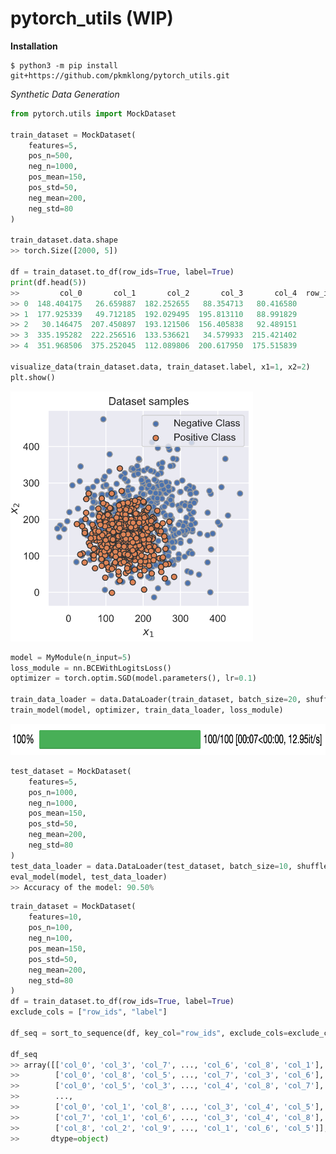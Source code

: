 # pytorch_utils (WIP)

<b>Installation</b>

    $ python3 -m pip install git+https://github.com/pkmklong/pytorch_utils.git
 
<i>Synthetic Data Generation</i>

```python
from pytorch.utils import MockDataset

train_dataset = MockDataset(
    features=5,
    pos_n=500,
    neg_n=1000,
    pos_mean=150,
    pos_std=50,
    neg_mean=200,
    neg_std=80
)

train_dataset.data.shape
>> torch.Size([2000, 5])

df = train_dataset.to_df(row_ids=True, label=True)
print(df.head(5))
>>         col_0       col_1       col_2       col_3       col_4  row_ids  label
>> 0  148.404175   26.659887  182.252655   88.354713   80.416580        0    1.0
>> 1  177.925339   49.712185  192.029495  195.813110   88.991829        1    1.0
>> 2   30.146475  207.450897  193.121506  156.405838   92.489151        2    1.0
>> 3  335.195282  222.256516  133.536621   34.579933  215.421402        3    1.0
>> 4  351.968506  375.252045  112.089806  200.617950  175.515839        4    1.0  

visualize_data(train_dataset.data, train_dataset.label, x1=1, x2=2)
plt.show()
```
<img src="https://github.com/pkmklong/pytorch_utils/blob/main/images/demo_data.png" height="400" class="center" title="Synthetic Data Plotting">

```python
model = MyModule(n_input=5)
loss_module = nn.BCEWithLogitsLoss()
optimizer = torch.optim.SGD(model.parameters(), lr=0.1)

train_data_loader = data.DataLoader(train_dataset, batch_size=20, shuffle=True)
train_model(model, optimizer, train_data_loader, loss_module)
```
<img src="https://github.com/pkmklong/pytorch_utils/blob/main/images/progress_bar.png" height="50" class="center" title="Model Training Progress Bar">

```python
test_dataset = MockDataset(
    features=5,
    pos_n=1000,
    neg_n=1000,
    pos_mean=150,
    pos_std=50,
    neg_mean=200,
    neg_std=80
)
test_data_loader = data.DataLoader(test_dataset, batch_size=10, shuffle=False, drop_last=False) 
eval_model(model, test_data_loader)
>> Accuracy of the model: 90.50%
```

```python
train_dataset = MockDataset(
    features=10,
    pos_n=100,
    neg_n=100,
    pos_mean=150,
    pos_std=50,
    neg_mean=200,
    neg_std=80
)
df = train_dataset.to_df(row_ids=True, label=True)
exclude_cols = ["row_ids", "label"]

df_seq = sort_to_sequence(df, key_col="row_ids", exclude_cols=exclude_cols)

df_seq
>> array([['col_0', 'col_3', 'col_7', ..., 'col_6', 'col_8', 'col_1'],
>>        ['col_0', 'col_8', 'col_5', ..., 'col_7', 'col_3', 'col_6'],
>>        ['col_0', 'col_5', 'col_3', ..., 'col_4', 'col_8', 'col_7'],
>>        ...,
>>        ['col_0', 'col_1', 'col_8', ..., 'col_3', 'col_4', 'col_5'],
>>        ['col_7', 'col_1', 'col_6', ..., 'col_3', 'col_4', 'col_8'],
>>        ['col_8', 'col_2', 'col_9', ..., 'col_1', 'col_6', 'col_5']],
>>       dtype=object)
```
